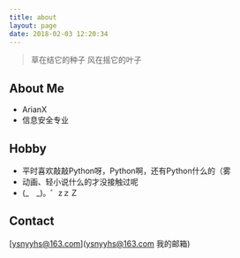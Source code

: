 ```yaml
---
title: about
layout: page
date: 2018-02-03 12:20:34
---
```

>草在结它的种子
>风在摇它的叶子

## About Me
+ ArianX
+ 信息安全专业

## Hobby
+ 平时喜欢敲敲Python呀，Python啊，还有Python什么的（雾
+ 动画、轻小说什么的才没接触过呢
+ (\_　\_)。゜zｚＺ

## Contact
[ysnyyhs@163.com](ysnyyhs@163.com 我的邮箱)
